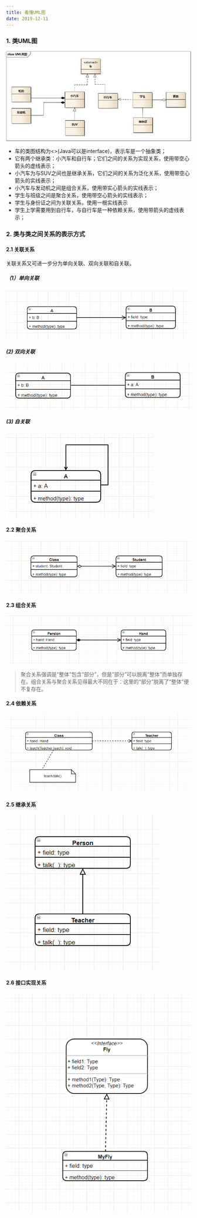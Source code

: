 ```yaml
---
title: 看懂UML图
date: 2019-12-11
---
```

### 1. 类UML图

![图](https://github.com/mxsm/document/blob/master/image/designmode/uml_class_struct.jpg?raw=true)

- 车的类图结构为<<abstract>>(Java可以是interface)，表示车是一个抽象类；
- 它有两个继承类：小汽车和自行车；它们之间的关系为实现关系，使用带空心箭头的虚线表示；
- 小汽车为与SUV之间也是继承关系，它们之间的关系为泛化关系，使用带空心箭头的实线表示；
- 小汽车与发动机之间是组合关系，使用带实心箭头的实线表示；
- 学生与班级之间是聚合关系，使用带空心箭头的实线表示；
- 学生与身份证之间为关联关系，使用一根实线表示
- 学生上学需要用到自行车，与自行车是一种依赖关系，使用带箭头的虚线表示；

### 2. 类与类之间关系的表示方式

#### 2.1 关联关系

关联关系又可进一步分为单向关联、双向关联和自关联。

##### （1）单向关联

![](https://github.com/mxsm/picture/blob/main/designmode/%E5%8D%95%E9%A1%B9%E5%85%B3%E8%81%94.png?raw=true)

##### (2) 双向关联

![](https://github.com/mxsm/picture/blob/main/designmode/%E5%8F%8C%E5%90%91%E5%85%B3%E8%81%94.png?raw=true)

##### (3) 自关联

![](https://github.com/mxsm/picture/blob/main/designmode/%E8%87%AA%E5%85%B3%E8%81%94.png?raw=true)

#### 2.2 聚合关系

![](https://github.com/mxsm/picture/blob/main/designmode/%E8%81%9A%E5%90%88%E5%85%B3%E7%B3%BB.png?raw=true)

#### 2.3 组合关系

![](https://github.com/mxsm/picture/blob/main/designmode/%E7%BB%84%E5%90%88%E5%85%B3%E7%B3%BB.png?raw=true)

> 聚合关系强调是“整体”包含“部分”，但是“部分”可以脱离“整体”而单独存在。组合关系与聚合关系见得最大不同在于：这里的“部分”脱离了“整体”便不复存在。



#### 2.4 依赖关系

![](https://github.com/mxsm/picture/blob/main/designmode/%E4%BE%9D%E8%B5%96.png?raw=true)

#### 2.5 继承关系

![](https://github.com/mxsm/picture/blob/main/designmode/%E7%BB%A7%E6%89%BF%E5%85%B3%E7%B3%BB.png?raw=true)

#### 2.6 接口实现关系

![](https://github.com/mxsm/picture/blob/main/designmode/%E6%8E%A5%E5%8F%A3%E5%AE%9E%E7%8E%B0.png?raw=true)

